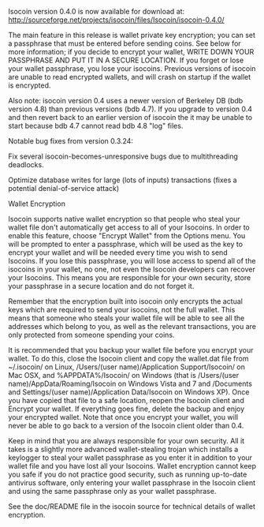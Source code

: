 Isocoin version 0.4.0 is now available for download at:
http://sourceforge.net/projects/isocoin/files/Isocoin/isocoin-0.4.0/

The main feature in this release is wallet private key encryption;
you can set a passphrase that must be entered before sending coins.
See below for more information; if you decide to encrypt your wallet,
WRITE DOWN YOUR PASSPHRASE AND PUT IT IN A SECURE LOCATION. If you
forget or lose your wallet passphrase, you lose your isocoins.
Previous versions of isocoin are unable to read encrypted wallets,
and will crash on startup if the wallet is encrypted.

Also note: isocoin version 0.4 uses a newer version of Berkeley DB
(bdb version 4.8) than previous versions (bdb 4.7). If you upgrade
to version 0.4 and then revert back to an earlier version of isocoin
the it may be unable to start because bdb 4.7 cannot read bdb 4.8
"log" files.


Notable bug fixes from version 0.3.24:

Fix several isocoin-becomes-unresponsive bugs due to multithreading
deadlocks.

Optimize database writes for large (lots of inputs) transactions
(fixes a potential denial-of-service attack)


Wallet Encryption

Isocoin supports native wallet encryption so that people who steal your
wallet file don't automatically get access to all of your Isocoins.
In order to enable this feature, choose "Encrypt Wallet" from the
Options menu.  You will be prompted to enter a passphrase, which
will be used as the key to encrypt your wallet and will be needed
every time you wish to send Isocoins.  If you lose this passphrase,
you will lose access to spend all of the isocoins in your wallet,
no one, not even the Isocoin developers can recover your Isocoins.
This means you are responsible for your own security, store your
passphrase in a secure location and do not forget it.

Remember that the encryption built into isocoin only encrypts the
actual keys which are required to send your isocoins, not the full
wallet.  This means that someone who steals your wallet file will
be able to see all the addresses which belong to you, as well as the
relevant transactions, you are only protected from someone spending
your coins.

It is recommended that you backup your wallet file before you
encrypt your wallet.  To do this, close the Isocoin client and
copy the wallet.dat file from ~/.isocoin/ on Linux, /Users/(user
name)/Application Support/Isocoin/ on Mac OSX, and %APPDATA%/Isocoin/
on Windows (that is /Users/(user name)/AppData/Roaming/Isocoin on
Windows Vista and 7 and /Documents and Settings/(user name)/Application
Data/Isocoin on Windows XP).  Once you have copied that file to a
safe location, reopen the Isocoin client and Encrypt your wallet.
If everything goes fine, delete the backup and enjoy your encrypted
wallet.  Note that once you encrypt your wallet, you will never be
able to go back to a version of the Isocoin client older than 0.4.

Keep in mind that you are always responsible for your own security.
All it takes is a slightly more advanced wallet-stealing trojan which
installs a keylogger to steal your wallet passphrase as you enter it
in addition to your wallet file and you have lost all your Isocoins.
Wallet encryption cannot keep you safe if you do not practice
good security, such as running up-to-date antivirus software, only
entering your wallet passphrase in the Isocoin client and using the
same passphrase only as your wallet passphrase.

See the doc/README file in the isocoin source for technical details
of wallet encryption.

